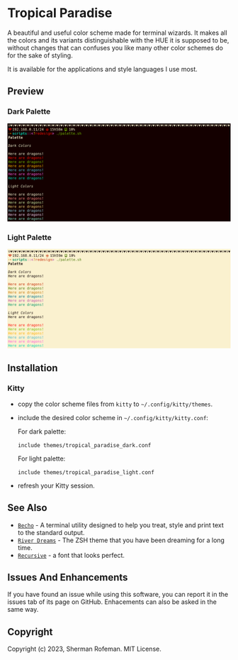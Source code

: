 # Tropical Paradise

A beautiful and useful color scheme made for terminal wizards. It makes all the
colors and its variants distinguishable with the HUE it is supposed to be,
without changes that can confuses you like many other color schemes do for the
sake of styling.

It is available for the applications and style languages I use most.


## Preview


### Dark Palette

![](images/preview/dark_palette.png)


### Light Palette

![](images/preview/light_palette.png)


## Installation


### Kitty

  + copy the color scheme files from `kitty` to `~/.config/kitty/themes`.
  + include the desired color scheme in `~/.config/kitty/kitty.conf`:

    For dark palette:
    ```
    include themes/tropical_paradise_dark.conf
    ```

    For light palette:
    ```
    include themes/tropical_paradise_light.conf
    ```
  + refresh your Kitty session.


## See Also

  + [`Becho`](https://github.com/skippyr/becho) - A terminal utility designed
    to help you treat, style and print text to the standard output.
  + [`River Dreams`](https://github.com/skippyr/river_dreams) - The ZSH theme
    that you have been dreaming for a long time.
  + [`Recursive`](https://github.com/arrowtype/recursive) - a font that looks
    perfect.


## Issues And Enhancements

If you have found an issue while using this software, you can report it in
the issues tab of its page on GitHub. Enhacements can also be asked in the
same way.


## Copyright

Copyright (c) 2023, Sherman Rofeman. MIT License.

